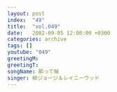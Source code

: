```yaml
---
layout: post
index:  "49"
title:  "vol.049"
date:   2002-09-05 12:00:00 +0300
categories: archive
tags: []
youtube: "049"
greetingM: 
greetingT: 
songName: 酔って候
singer: 柳ジョージ＆レイニーウッド
---
```

